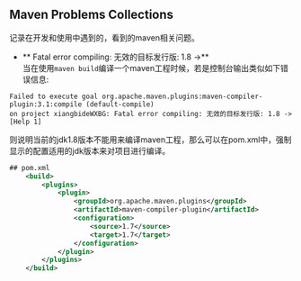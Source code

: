 ## Maven Problems Collections<br>
记录在开发和使用中遇到的，看到的maven相关问题。<br>

* ** Fatal error compiling: 无效的目标发行版: 1.8 ->**<br>
  当在使用`maven build`编译一个maven工程时候，若是控制台输出类似如下错误信息:<br>
```shell
Failed to execute goal org.apache.maven.plugins:maven-compiler-plugin:3.1:compile (default-compile) 
on project xiangbideWXBG: Fatal error compiling: 无效的目标发行版: 1.8 -> [Help 1]
```
则说明当前的jdk1.8版本不能用来编译maven工程，那么可以在pom.xml中，强制显示的配置适用的jdk版本来对项目进行编译。<br>
```xml
## pom.xml
	<build>
		<plugins>
			<plugin>
				<groupId>org.apache.maven.plugins</groupId>
				<artifactId>maven-compiler-plugin</artifactId>
				<configuration>
					<source>1.7</source>
					<target>1.7</target>
				</configuration>
			</plugin>
		</plugins>
	</build>

```
